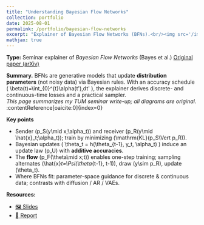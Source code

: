 ```yaml
---
title: "Understanding Bayesian Flow Networks"
collection: portfolio
date: 2025-08-01
permalink: /portfolio/bayesian-flow-networks
excerpt: "Explainer of Bayesian Flow Networks (BFNs).<br/><img src='/images/bfn_img.png'>"
mathjax: true
---
```


**Type:** Seminar explainer of *Bayesian Flow Networks* (Bayes et al.) [Original paper (arXiv)](https://arxiv.org/pdf/2308.07037)

**Summary.** BFNs are generative models that update **distribution parameters** (not noisy data) via Bayesian rules. With an accuracy schedule \( \beta(t)=\int_{0}^{t}\alpha(t')\,dt' \), the explainer derives discrete- and continuous-time losses and a practical sampler.  
_This page summarizes my TUM seminar write-up; all diagrams are original._ :contentReference[oaicite:0]{index=0}

**Key points**
- Sender \(p_S(y\mid x;\alpha_t)\) and receiver \(p_R(y\mid \hat{x}_t;\alpha_t)\); train by minimizing \(\mathrm{KL}(p_S\Vert p_R)\).
- Bayesian updates \( \theta_t = h(\theta_{t-1}, y_t, \alpha_t) \) induce an update law \(p_U\) with **additive accuracies**.
- The **flow** \(p_F(\theta\mid x;t)\) enables one-step training; sampling alternates \(\hat{x}_t=\Psi(\theta_{t-1}, t-1)\), draw \(y\sim p_R\), update \(\theta_t\).
- Where BFNs fit: parameter-space guidance for discrete & continuous data; contrasts with diffusion / AR / VAEs.

**Resources:** 
- [🖼️ Slides](/files/BFN_slides.pdf)
- [📑 Report](/files/BFN_report.pdf)
